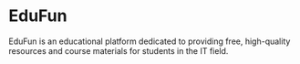 # EduFun
EduFun is an educational platform dedicated to providing free, high-quality resources and course materials for students in the IT field. 
